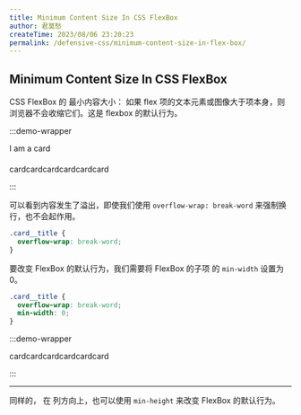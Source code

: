 ```yaml
---
title: Minimum Content Size In CSS FlexBox
author: 君莫愁
createTime: 2023/08/06 23:20:23
permalink: /defensive-css/minimum-content-size-in-flex-box/
---
```


## Minimum Content Size In CSS FlexBox

CSS FlexBox 的 最小内容大小：
如果 flex 项的文本元素或图像大于项本身，则浏览器不会收缩它们。这是 flexbox 的默认行为。

<style scoped>
.demo-wrapper .card {
  display: flex;
  align-items: center;
  width: 250px;
  padding: 10px;
  margin: 0 auto;
  border-radius: 5px;
  border: solid 1px var(--vp-c-divider);
  background-color: var(--vp-c-bg);
  box-shadow: var(--vp-shadow-2);
}
.demo-wrapper .card__thumb {
  width: 50px;
  height: 50px;
  min-width: 50px;
  border-radius: 50%;
  background-color: var(--vp-c-gray-soft);
  margin-right: 20px;
}
.demo-wrapper .break-word {
  overflow-wrap: break-word;
}
.demo-wrapper .min-width {
  min-width: 0;
}
</style>

:::demo-wrapper
<div class="card">
  <div class="card__thumb"></div>
  <p>I am a card</p>
</div>
<div class="card" style="margin-top:20px;">
  <div class="card__thumb"></div>
  <p>cardcardcardcardcardcard</p>
</div>
:::

可以看到内容发生了溢出，即使我们使用 `overflow-wrap: break-word` 来强制换行，也不会起作用。

```css
.card__title {
  overflow-wrap: break-word;
}
```

要改变 FlexBox 的默认行为，我们需要将 FlexBox 的子项 的 `min-width` 设置为 0。

```css
.card__title {
  overflow-wrap: break-word;
  min-width: 0;
}
```

:::demo-wrapper
<div class="card">
  <div class="card__thumb"></div>
  <p class="break-word min-width">cardcardcardcardcardcard</p>
</div>
:::


----

同样的， 在 列方向上，也可以使用 `min-height` 来改变 FlexBox 的默认行为。

